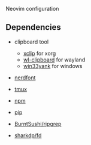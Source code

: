 Neovim configuration

## Dependencies

- clipboard tool
    - [xclip](https://github.com/astrand/xclip) for xorg
    - [wl-clipboard](https://github.com/bugaevc/wl-clipboard) for wayland
    - [win33yank](https://github.com/equalsraf/win32yank) for windows

- [nerdfont](https://www.nerdfonts.com/)

- [tmux](https://github.com/tmux/tmux/)
- [npm](https://nodejs.org)
- [pip](https://pypi.org/project/pip/)

- [BurntSushi/ripgrep](https://github.com/BurntSushi/ripgrep)
- [sharkdp/fd](https://github.com/sharkdp/fd)

